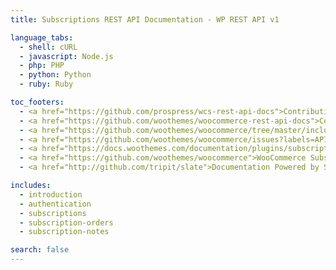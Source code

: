 ```yaml
---
title: Subscriptions REST API Documentation - WP REST API v1

language_tabs:
  - shell: cURL
  - javascript: Node.js
  - php: PHP
  - python: Python
  - ruby: Ruby

toc_footers:
  - <a href="https://github.com/prospress/wcs-rest-api-docs">Contributing to WCS REST API Docs</a>
  - <a href="https://github.com/woothemes/woocommerce-rest-api-docs">Contributing to WC REST API Docs</a>
  - <a href="https://github.com/woothemes/woocommerce/tree/master/includes/api">WC REST API Source on GitHub</a>
  - <a href="https://github.com/woothemes/woocommerce/issues?labels=API&amp;page=1&amp;state=open">WC REST API Issues</a>
  - <a href="https://docs.woothemes.com/documentation/plugins/subscriptions/">Subscriptions Documentation</a>
  - <a href="https://github.com/woothemes/woocommerce">WooCommerce Subscriptions</a>
  - <a href="http://github.com/tripit/slate">Documentation Powered by Slate</a>

includes:
  - introduction
  - authentication
  - subscriptions
  - subscription-orders
  - subscription-notes

search: false
---
```

